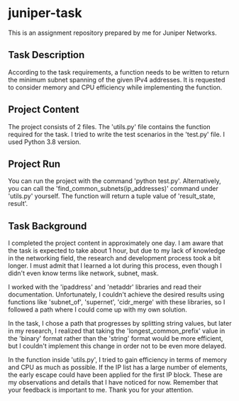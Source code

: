 # juniper-task
This is an assignment repository prepared by me for Juniper Networks.

## Task Description
According to the task requirements, a function needs to be written to return the minimum subnet spanning of the given IPv4 addresses. It is requested to consider memory and CPU efficiency while implementing the function.

## Project Content
The project consists of 2 files. The 'utils.py' file contains the function required for the task. I tried to write the test scenarios in the 'test.py' file.
I used Python 3.8 version.

## Project Run
You can run the project with the command 'python test.py'. Alternatively, you can call the 'find_common_subnets(ip_addresses)' command under 'utils.py' yourself. The function will return a tuple value of 'result_state, result'.

## Task Background
I completed the project content in approximately one day. I am aware that the task is expected to take about 1 hour, but due to my lack of knowledge in the networking field, the research and development process took a bit longer. I must admit that I learned a lot during this process, even though I didn't even know terms like network, subnet, mask.

I worked with the 'ipaddress' and 'netaddr' libraries and read their documentation. Unfortunately, I couldn't achieve the desired results using functions like 'subnet_of', 'supernet', 'cidr_merge' with these libraries, so I followed a path where I could come up with my own solution.

In the task, I chose a path that progresses by splitting string values, but later in my research, I realized that taking the 'longest_common_prefix' value in the 'binary' format rather than the 'string' format would be more efficient, but I couldn't implement this change in order not to be even more delayed.

In the function inside 'utils.py', I tried to gain efficiency in terms of memory and CPU as much as possible. If the IP list has a large number of elements, the early escape could have been applied for the first IP block. These are my observations and details that I have noticed for now. Remember that your feedback is important to me. Thank you for your attention.
